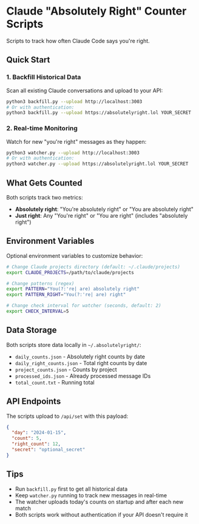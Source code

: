 # Claude "Absolutely Right" Counter Scripts

Scripts to track how often Claude Code says you're right.

## Quick Start

### 1. Backfill Historical Data
Scan all existing Claude conversations and upload to your API:

```bash
python3 backfill.py --upload http://localhost:3003
# Or with authentication:
python3 backfill.py --upload https://absolutelyright.lol YOUR_SECRET
```

### 2. Real-time Monitoring
Watch for new "you're right" messages as they happen:

```bash
python3 watcher.py --upload http://localhost:3003
# Or with authentication:
python3 watcher.py --upload https://absolutelyright.lol YOUR_SECRET
```

## What Gets Counted

Both scripts track two metrics:
- **Absolutely right**: "You're absolutely right" or "You are absolutely right"
- **Just right**: Any "You're right" or "You are right" (includes "absolutely right")

## Environment Variables

Optional environment variables to customize behavior:

```bash
# Change Claude projects directory (default: ~/.claude/projects)
export CLAUDE_PROJECTS=/path/to/claude/projects

# Change patterns (regex)
export PATTERN="You(?:'re| are) absolutely right"
export PATTERN_RIGHT="You(?:'re| are) right"

# Change check interval for watcher (seconds, default: 2)
export CHECK_INTERVAL=5
```

## Data Storage

Both scripts store data locally in `~/.absolutelyright/`:
- `daily_counts.json` - Absolutely right counts by date
- `daily_right_counts.json` - Total right counts by date  
- `project_counts.json` - Counts by project
- `processed_ids.json` - Already processed message IDs
- `total_count.txt` - Running total

## API Endpoints

The scripts upload to `/api/set` with this payload:
```json
{
  "day": "2024-01-15",
  "count": 5,
  "right_count": 12,
  "secret": "optional_secret"
}
```

## Tips

- Run `backfill.py` first to get all historical data
- Keep `watcher.py` running to track new messages in real-time
- The watcher uploads today's counts on startup and after each new match
- Both scripts work without authentication if your API doesn't require it